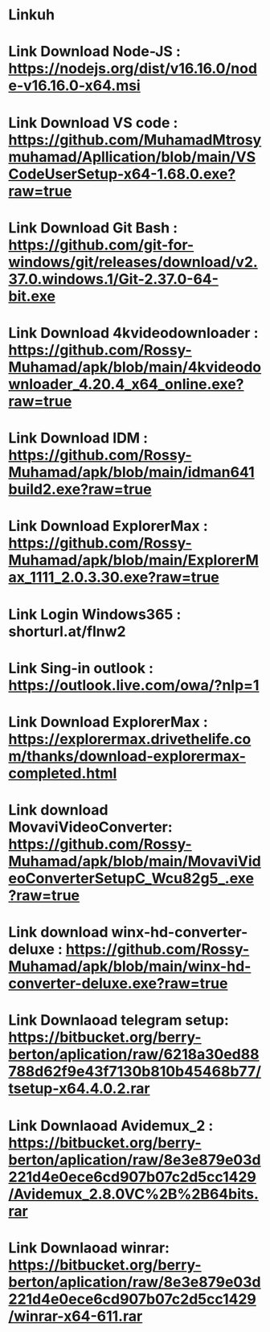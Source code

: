 # Linkuh
# Link Download Node-JS  : https://nodejs.org/dist/v16.16.0/node-v16.16.0-x64.msi

# Link Download VS code  : https://github.com/MuhamadMtrosymuhamad/Apllication/blob/main/VSCodeUserSetup-x64-1.68.0.exe?raw=true

# Link Download Git Bash : https://github.com/git-for-windows/git/releases/download/v2.37.0.windows.1/Git-2.37.0-64-bit.exe

# Link Download 4kvideodownloader : https://github.com/Rossy-Muhamad/apk/blob/main/4kvideodownloader_4.20.4_x64_online.exe?raw=true

# Link Download IDM : https://github.com/Rossy-Muhamad/apk/blob/main/idman641build2.exe?raw=true

# Link Download ExplorerMax : https://github.com/Rossy-Muhamad/apk/blob/main/ExplorerMax_1111_2.0.3.30.exe?raw=true

# Link Login Windows365 : shorturl.at/flnw2

# Link Sing-in outlook    : https://outlook.live.com/owa/?nlp=1

# Link Download ExplorerMax : https://explorermax.drivethelife.com/thanks/download-explorermax-completed.html

# Link download MovaviVideoConverter: https://github.com/Rossy-Muhamad/apk/blob/main/MovaviVideoConverterSetupC_Wcu82g5_.exe?raw=true

# Link download winx-hd-converter-deluxe : https://github.com/Rossy-Muhamad/apk/blob/main/winx-hd-converter-deluxe.exe?raw=true

# Link Downlaoad telegram setup: https://bitbucket.org/berry-berton/aplication/raw/6218a30ed88788d62f9e43f7130b810b45468b77/tsetup-x64.4.0.2.rar

# Link Downlaoad Avidemux_2 :  https://bitbucket.org/berry-berton/aplication/raw/8e3e879e03d221d4e0ece6cd907b07c2d5cc1429/Avidemux_2.8.0VC%2B%2B64bits.rar

# Link Downlaoad winrar: https://bitbucket.org/berry-berton/aplication/raw/8e3e879e03d221d4e0ece6cd907b07c2d5cc1429/winrar-x64-611.rar






